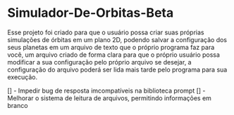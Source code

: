 # Simulador-De-Orbitas-Beta
  Esse projeto foi criado para que o usuário possa criar suas próprias simulações de órbitas em um plano 2D, podendo salvar a configuração dos seus planetas em um arquivo de texto que o próprio programa faz para você, um arquivo criado de forma clara para que o próprio usuário possa modificar a sua configuração pelo próprio arquivo se desejar, a configuração do arquivo poderá ser lida mais tarde pelo programa para sua execução.
  
  [] - Impedir bug de resposta imcompatíveis na biblioteca prompt
  [] - Melhorar o sistema de leitura de arquivos, permitindo informações em branco
